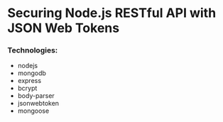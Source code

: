# Securing Node.js RESTful API with JSON Web Tokens 
### Technologies:
 
* nodejs
* mongodb
* express
* bcrypt
* body-parser
* jsonwebtoken 
* mongoose
